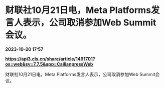 # 财联社10月21日电，Meta Platforms发言人表示，公司取消参加Web Summit会议。

**2023-10-20 17:57**

**https://api3.cls.cn/share/article/1491701?os=web&sv=7.7.5&app=CailianpressWeb**

财联社10月21日电，Meta Platforms发言人表示，公司取消参加Web Summit会议。